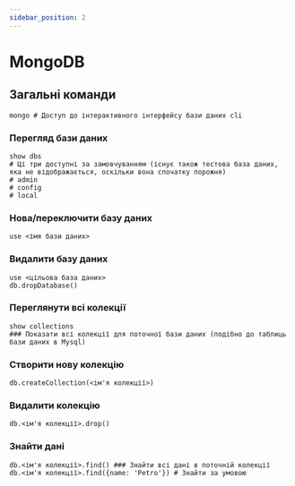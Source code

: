 ```yaml
---
sidebar_position: 2
---
```


# MongoDB

## Загальні команди

```shell
mongo # Доступ до інтерактивного інтерфейсу бази даних cli
```

### Перегляд бази даних

```shell
show dbs
# Ці три доступні за замовчуванням (існує також тестова база даних, яка не відображається, оскільки вона спочатку порожня)
# admin 
# config
# local
```

### Нова/переключити базу даних

```shell
use <імя бази даних>
```

### Видалити базу даних

```shell
use <цільова база даних>
db.dropDatabase() 
```

### Переглянути всі колекції

```shell
show collections
### Показати всі колекції для поточної бази даних (подібно до таблиць бази даних в Mysql)
```

### Створити нову колекцію

```shell
db.createCollection(<ім'я колекції>)
```

### Видалити колекцію

```shell
db.<ім'я колекції>.drop()
```

### Знайти дані

```shell
db.<ім'я колекції>.find() ### Знайти всі дані в поточній колекції 
db.<ім'я колекції>.find({name: 'Petro'}) # Знайти за умовою
```
